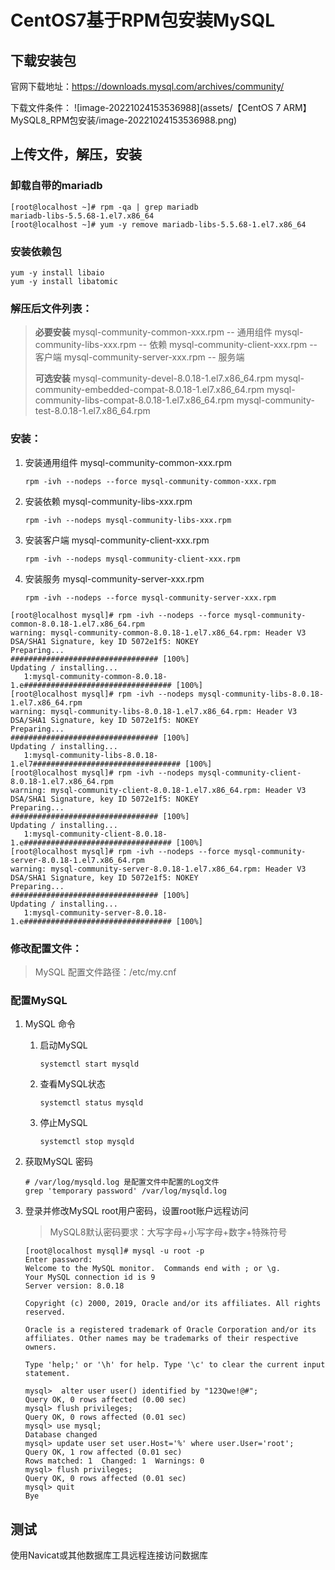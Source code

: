 # CentOS7基于RPM包安装MySQL

## 下载安装包

官网下载地址：https://downloads.mysql.com/archives/community/

下载文件条件：
![image-20221024153536988](assets/【CentOS 7 ARM】MySQL8_RPM包安装/image-20221024153536988.png)

## 上传文件，解压，安装

### 卸载自带的mariadb

```shell
[root@localhost ~]# rpm -qa | grep mariadb
mariadb-libs-5.5.68-1.el7.x86_64
[root@localhost ~]# yum -y remove mariadb-libs-5.5.68-1.el7.x86_64
```

### 安装依赖包

```shell
yum -y install libaio
yum -y install libatomic
```

### 解压后文件列表：

> **必要安装**
> mysql-community-common-xxx.rpm -- 通用组件
> mysql-community-libs-xxx.rpm -- 依赖
> mysql-community-client-xxx.rpm -- 客户端
> mysql-community-server-xxx.rpm -- 服务端
>
> **可选安装**
> mysql-community-devel-8.0.18-1.el7.x86_64.rpm
> mysql-community-embedded-compat-8.0.18-1.el7.x86_64.rpm
> mysql-community-libs-compat-8.0.18-1.el7.x86_64.rpm
> mysql-community-test-8.0.18-1.el7.x86_64.rpm

### 安装：

1. 安装通用组件 mysql-community-common-xxx.rpm

   ```shell
   rpm -ivh --nodeps --force mysql-community-common-xxx.rpm
   ```

2. 安装依赖 mysql-community-libs-xxx.rpm

   ```shell
   rpm -ivh --nodeps mysql-community-libs-xxx.rpm
   ```

3. 安装客户端 mysql-community-client-xxx.rpm

   ```shell
   rpm -ivh --nodeps mysql-community-client-xxx.rpm
   ```

4. 安装服务 mysql-community-server-xxx.rpm

   ```shell
   rpm -ivh --nodeps --force mysql-community-server-xxx.rpm
   ```

```shell
[root@localhost mysql]# rpm -ivh --nodeps --force mysql-community-common-8.0.18-1.el7.x86_64.rpm
warning: mysql-community-common-8.0.18-1.el7.x86_64.rpm: Header V3 DSA/SHA1 Signature, key ID 5072e1f5: NOKEY
Preparing...                          ################################# [100%]
Updating / installing...
   1:mysql-community-common-8.0.18-1.e################################# [100%]
[root@localhost mysql]# rpm -ivh --nodeps mysql-community-libs-8.0.18-1.el7.x86_64.rpm
warning: mysql-community-libs-8.0.18-1.el7.x86_64.rpm: Header V3 DSA/SHA1 Signature, key ID 5072e1f5: NOKEY
Preparing...                          ################################# [100%]
Updating / installing...
   1:mysql-community-libs-8.0.18-1.el7################################# [100%]
[root@localhost mysql]# rpm -ivh --nodeps mysql-community-client-8.0.18-1.el7.x86_64.rpm
warning: mysql-community-client-8.0.18-1.el7.x86_64.rpm: Header V3 DSA/SHA1 Signature, key ID 5072e1f5: NOKEY
Preparing...                          ################################# [100%]
Updating / installing...
   1:mysql-community-client-8.0.18-1.e################################# [100%]
[root@localhost mysql]# rpm -ivh --nodeps --force mysql-community-server-8.0.18-1.el7.x86_64.rpm
warning: mysql-community-server-8.0.18-1.el7.x86_64.rpm: Header V3 DSA/SHA1 Signature, key ID 5072e1f5: NOKEY
Preparing...                          ################################# [100%]
Updating / installing...
   1:mysql-community-server-8.0.18-1.e################################# [100%]
```

### 修改配置文件：

> MySQL 配置文件路径：/etc/my.cnf



### 配置MySQL

1. MySQL 命令

   1. 启动MySQL

      ```shell
      systemctl start mysqld
      ```

   2. 查看MySQL状态

      ```shell
      systemctl status mysqld
      ```

   3. 停止MySQL

      ```shell
      systemctl stop mysqld
      ```

2. 获取MySQL 密码

   ```shell
   # /var/log/mysqld.log 是配置文件中配置的Log文件
   grep 'temporary password' /var/log/mysqld.log
   ```

3. 登录并修改MySQL root用户密码，设置root账户远程访问

   > MySQL8默认密码要求：大写字母+小写字母+数字+特殊符号

   ```shell
   [root@localhost mysql]# mysql -u root -p
   Enter password:
   Welcome to the MySQL monitor.  Commands end with ; or \g.
   Your MySQL connection id is 9
   Server version: 8.0.18
   
   Copyright (c) 2000, 2019, Oracle and/or its affiliates. All rights reserved.
   
   Oracle is a registered trademark of Oracle Corporation and/or its
   affiliates. Other names may be trademarks of their respective
   owners.
   
   Type 'help;' or '\h' for help. Type '\c' to clear the current input statement.
   
   mysql>  alter user user() identified by "123Qwe!@#";
   Query OK, 0 rows affected (0.00 sec)
   mysql> flush privileges;
   Query OK, 0 rows affected (0.01 sec)
   mysql> use mysql;
   Database changed
   mysql> update user set user.Host='%' where user.User='root';
   Query OK, 1 row affected (0.01 sec)
   Rows matched: 1  Changed: 1  Warnings: 0
   mysql> flush privileges;
   Query OK, 0 rows affected (0.01 sec)
   mysql> quit
   Bye
   ```
   
   

## 测试

使用Navicat或其他数据库工具远程连接访问数据库
